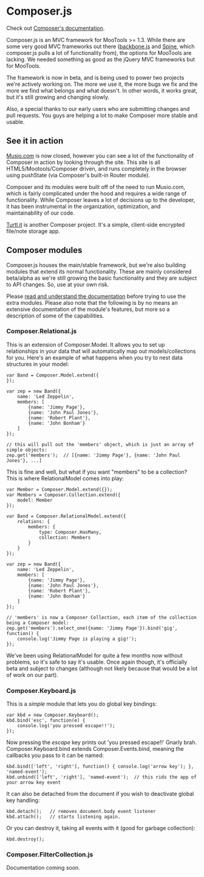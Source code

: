 # Composer.js #
Check out [Composer's documentation](http://lyonbros.github.com/composer.js/).

Composer.js is an MVC framework for MooTools >= 1.3. While there are some very
good MVC frameworks out there ([backbone.js](http://documentcloud.github.com/backbone/) and
[Spine](http://spinejs.com/), which composer.js pulls a
lot of functionality from), the options for MooTools are lacking. We needed
something as good as the jQuery MVC frameworks but for MooTools.

The framework is now in beta, and is being used to power two projects we're
actively working on. The more we use it, the more bugs we fix and the more we 
find what belongs and what doesn't. In other words, it works great, but it's
still growing and changing slowly. 

Also, a special thanks to our early users who are submitting changes and pull
requests. You guys are helping a lot to make Composer more stable and usable.

## See it in action ##
[Musio.com](http://musio.com) is now closed, however you can see a lot of
the functionality of Composer in action by looking through the site. This
site is all HTML5/Mootools/Composer driven, and runs completely in the browser
using pushState (via Composer's built-in Router module).

Composer and its modules were built off of the need to run Musio.com, which is
fairly complicated under the hood and requires a wide range of functionality.
While Composer leaves a lot of decisions up to the developer, it has been 
instrumental in the organization, optimization, and maintainability of our code.

[Turtl.it](https://turtl.it) is another Composer project. It's a simple,
client-side encrypted file/note storage app.

## Composer modules ##
Composer.js houses the main/stable framework, but we're also building modules
that extend its normal functionality. These are mainly considered beta/alpha
as we're still growing the basic functionality and they are subject to API
changes. So, use at your own risk.

Please [read and understand the documentation](http://lyonbros.github.com/composer.js/) before trying to
use the extra modules. Please also note that the following is by no means an
extensive documentation of the module's features, but more so a description
of some of the capabilities.

### Composer.Relational.js ###
This is an extension of Composer.Model. It allows you to set up relationships
in your data that will automatically map out models/collections for you. Here's
an example of what happens when you try to nest data structures in your model:

	var Band = Composer.Model.extend({
	});

	var zep = new Band({
		name: 'Led Zeppelin',
		members: [
			{name: 'Jimmy Page'},
			{name: 'John Paul Jones'},
			{name: 'Robert Plant'},
			{name: 'John Bonham'}
		]
	});

	// this will pull out the 'members' object, which is just an array of simple objects:
	zep.get('members');  // [{name: 'Jimmy Page'}, {name: 'John Paul Jones'}, ...]

This is fine and well, but what if you want "members" to be a collection? This
is where RelationalModel comes into play:


	var Member = Composer.Model.extend({});
	var Members = Composer.Collection.extend({
		model: Member
	});

    var Band = Composer.RelationalModel.extend({
		relations: {
			members: {
				type: Composer.HasMany,
				collection: Members
			}
		}
	});

	var zep = new Band({
		name: 'Led Zeppelin',
		members: [
			{name: 'Jimmy Page'},
			{name: 'John Paul Jones'},
			{name: 'Robert Plant'},
			{name: 'John Bonham'}
		]
	});

	// 'members' is now a Composer Collection, each item of the collection being a Composer model:
	zep.get('members').select_one({name: 'Jimmy Page'}).bind('gig', function() {
		console.log('Jimmy Page is playing a gig!');
	});

We've been using RelationalModel for quite a few months now without problems, so
it's safe to say it's usable. Once again though, it's officially beta
and subject to changes (although not likely because that would be a lot of work
on our part).

### Composer.Keyboard.js ###
This is a _simple_ module that lets you do global key bindings:

    var kbd = new Composer.Keyboard();
	kbd.bind('esc', function(e) {
		console.log('you pressed escape!!');
	});

Now pressing the _escape_ key prints out 'you pressed escape!!' Gnarly brah.
Composer.Keyboard.bind extends Composer.Events.bind, meaning the callbacks
you pass to it can be named:

    kbd.bind(['left', 'right'], function() { console.log('arrow key'); }, 'named-event');
    kbd.unbind(['left', 'right'], 'named-event');  // this rids the app of your arrow key event

It can also be detached from the document if you wish to deactivate global key
handling:

    kbd.detach();	// removes document.body event listener
    kbd.attach();	// starts listening again.

Or you can destroy it, taking all events with it (good for garbage collection):

    kbd.destroy();

### Composer.FilterCollection.js ###
Documentation coming soon.

